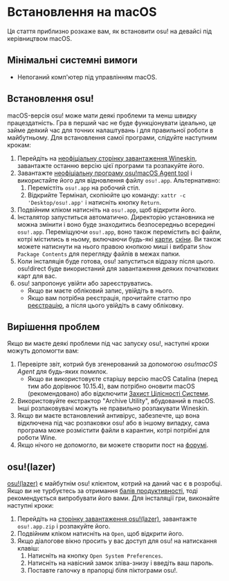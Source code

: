 # Встановлення на macOS

Ця стаття приблизно розкаже вам, як встановити osu! на девайсі під керівництвом macOS.

## Мінімальні системні вимоги

- Непоганий комп\'ютер під управлінням macOS.

## Встановлення osu!

macOS-версія osu! може мати деякі проблеми та менш швидку працездатність. Гра в перший час не буде функціонувати ідеально, це займе деякий час для точних налаштувань і для правильної роботи в майбутньому. Для встановлення самої програми, слідуйте наступним крокам:

1. Перейдіть на [неофіціальну сторінку завантаження Wineskin](https://osu.ppy.sh/community/forums/topics/1106057), завантажте останню версію цієї програми та розпакуйте його.
2. Завантажте [неофіціальну програму osu!macOS Agent tool](https://osu.ppy.sh/community/forums/topics/1036678) і використайте його для відновлення файлу `osu!.app`. Альтернативно:
   1. Перемістіть `osu!.app` на робочий стіл.
   2. Відкрийте Термінал, скопіюйте цю команду: `xattr -c 'Desktop/osu!.app'` і натисніть кнопку `Return`.
3. Подвійним кліком натисніть на `osu!.app`, щоб відкрити його.
4. Інсталятор запуститься автоматично. Директорію установника не можна змінити і воно буде знаходитись безпосередньо всередині `osu!.app`. Переміщуючи `osu!.app`, воно також перемістить всі файли, котрі містились в ньому, включаючи будь-які [карти](/wiki/Beatmap), [скіни](/wiki/Skin). Ви також можете натиснути на нього правою кнопкою миші і вибрати `Show Package Contents` для перегляду файлів в межах папки.
5. Коли інсталяція буде готова, osu! запуститься відразу після цього. osu!direct буде використаний для завантаження деяких початкових карт для вас.
6. osu! запропонує увійти або зареєструватись.
   - Якщо ви маєте обліковий запис, увійдіть в нього.
   - Якщо вам потрібна реєстрація, прочитайте статтю про [реєстрацію](/wiki/Registration), а після цього увійдіть в саму обліковку.

## Вирішення проблем

Якщо ви маєте деякі проблеми під час запуску osu!, наступні кроки можуть допомогти вам:

1. Перевірте звіт, котрий був згенерований за допомогою *osu!macOS Agent* для будь-яких помилок.
   - Якщо ви використовуєте старішу версію macOS Catalina (перед тим або дорівнює 10.15.4), вам потрібно оновити macOS (рекомендовано) або відключити [Захист Цілісності Системи](https://developer.apple.com/documentation/security/disabling_and_enabling_system_integrity_protection).
2. Використовуйте екстрактор "Archive Utility", вбудований в macOS. Інші розпаковувачі можуть не правильно розпакувати Wineskin.
3. Якщо ви маєте встановлений антивірус, забезпечте, що вона відключена під час розпаковки osu! або в іншому випадку, сама програма може розмістити файли в карантин, котрі потрібні для роботи Wine.
4. Якщо нічого не допомогло, ви можете створити пост на [форумі](https://osu.ppy.sh/community/forums/5).

## osu!(lazer)

[osu!(lazer)](/wiki/Client/Release_stream/Lazer) є майбутнім osu! клієнтом, котрий на даний час є в розробці. Якщо ви не турбуєтесь за отримання [балів продуктивності](/wiki/Performance_points), тоді рекомендується випробувати його вами. Для інсталяції гри, виконайте наступні кроки:

1. Перейдіть на [сторінку завантаження osu!(lazer)](https://github.com/ppy/osu/releases/latest), завантажте `osu!.app.zip` і розпакуйте його.
2. Подвійним кліком натисніть на `Open`, щоб відкрити його.
3. Якщо діалогове вікно просить у вас доступ для osu! на натискання клавіш:
   1. Натисніть на кнопку `Open System Preferences`.
   2. Натисніть на навісний замок зліва-знизу і введіть ваш пароль.
   3. Поставте галочку в прапорці біля піктограми osu!.
